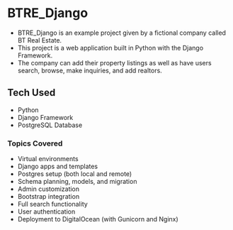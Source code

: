 # BTRE_Django

-    BTRE_Django is an example project given by a fictional company called BT Real Estate.
-    This project is a web application built in Python with the Django Framework.
-    The company can add their property listings as well as have users search, browse, make inquiries, and add realtors.

## Tech Used

-    Python
-    Django Framework
-    PostgreSQL Database

### Topics Covered

-    Virtual environments
-    Django apps and templates
-    Postgres setup (both local and remote)
-    Schema planning, models, and migration
-    Admin customization
-    Bootstrap integration
-    Full search functionality
-    User authentication
-    Deployment to DigitalOcean (with Gunicorn and Nginx)
